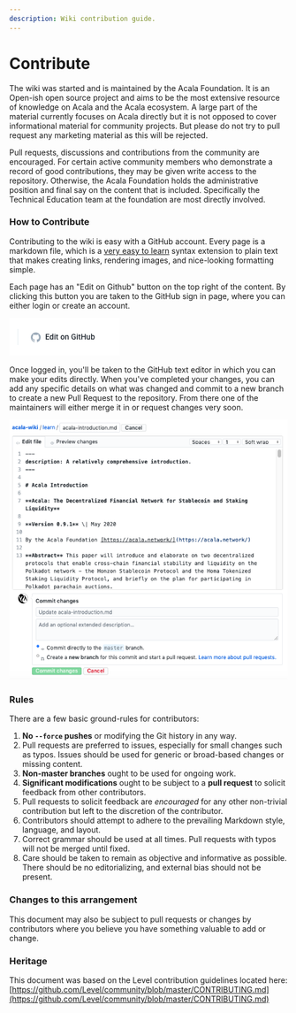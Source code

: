 ```yaml
---
description: Wiki contribution guide.
---
```


# Contribute

The wiki was started and is maintained by the Acala Foundation. It is an Open-ish open source project and aims to be the most extensive resource of knowledge on Acala and the Acala ecosystem. A large part of the material currently focuses on Acala directly but it is not opposed to cover informational material for community projects. But please do not try to pull request any marketing material as this will be rejected.

Pull requests, discussions and contributions from the community are encouraged. For certain active community members who demonstrate a record of good contributions, they may be given write access to the repository. Otherwise, the Acala Foundation holds the administrative position and final say on the content that is included. Specifically the Technical Education team at the foundation are most directly involved.

### How to Contribute

Contributing to the wiki is easy with a GitHub account. Every page is a markdown file, which is a [very easy to learn](https://guides.github.com/features/mastering-markdown/) syntax extension to plain text that makes creating links, rendering images, and nice-looking formatting simple.

Each page has an "Edit on Github" button on the top right of the content. By clicking this button you are taken to the GitHub sign in page, where you can either login or create an account.

![](../.gitbook/assets/ping-mu-kuai-zhao-20200708-xia-wu-6.51.24.png)

Once logged in, you'll be taken to the GitHub text editor in which you can make your edits directly. When you've completed your changes, you can add any specific details on what was changed and commit to a new branch to create a new Pull Request to the repository. From there one of the maintainers will either merge it in or request changes very soon.

![](../.gitbook/assets/ping-mu-kuai-zhao-20200708-xia-wu-6.47.59.png)

### Rules

There are a few basic ground-rules for contributors:

1. **No `--force` pushes** or modifying the Git history in any way.
2. Pull requests are preferred to issues, especially for small changes such as typos. Issues should be used for generic or broad-based changes or missing content.
3. **Non-master branches** ought to be used for ongoing work.
4. **Significant modifications** ought to be subject to a **pull request** to solicit feedback from other contributors.
5. Pull requests to solicit feedback are _encouraged_ for any other non-trivial contribution but left to the discretion of the contributor.
6. Contributors should attempt to adhere to the prevailing Markdown style, language, and layout.
7. Correct grammar should be used at all times. Pull requests with typos will not be merged until fixed.
8. Care should be taken to remain as objective and informative as possible. There should be no editorializing, and external bias should not be present.

### Changes to this arrangement

This document may also be subject to pull requests or changes by contributors where you believe you have something valuable to add or change.

### Heritage

This document was based on the Level contribution guidelines located here: [https://github.com/Level/community/blob/master/CONTRIBUTING.md](https://github.com/Level/community/blob/master/CONTRIBUTING.md)

